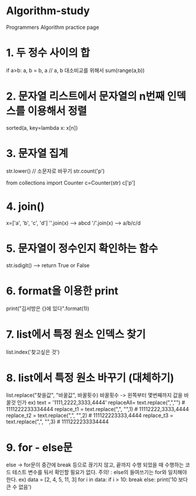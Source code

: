 # Algorithm-study
Programmers Algorithm practice page

# 1. 두 정수 사이의 합
if a>b: a, b = b, a // a, b 대소비교를 위해서 
sum(range(a,b))


# 2. 문자열 리스트에서 문자열의 n번째 인덱스를 이용해서 정렬
sorted(a, key=lambda x: x[n])


# 3. 문자열 집계
str.lower() // 소문자로 바꾸기
str.count('p')

from collections import Counter
c=Counter(str)
c['p']


# 4. join()
x=['a', 'b', 'c', 'd']
''.join(x) --> abcd
'/'.join(x) --> a/b/c/d


# 5. 문자열이 정수인지 확인하는 함수
str.isdigit() --> return True or False


# 6. format을 이용한 print
print("김서방은 {}에 있다".format(1))


# 7. list에서 특정 원소 인덱스 찾기
list.index('찾고싶은 것')

# 8. list에서 특정 원소 바꾸기 (대체하기)
list.replace("찾을값", "바꿀값", 바꿀횟수)
바꿀횟수 -> 왼쪽부터 몇번째까지 값을 바꿀것 인가
  ex)
  text = '1111,2222,3333,4444'
  replaceAll= text.replace(",","") # 1111222233334444
  replace_t1 = text.replace(",", "",1) # 11112222,3333,4444
  replace_t2 = text.replace(",", "",2) # 111122223333,4444
  replace_t3 = text.replace(",", "",3) # 1111222233334444
  
# 9. for - else문
else -> for문이 중간에 break 등으로 끊기지 않고, 끝까지 수행 되었을 때 수행하는 코드
        테스트 변수를 둬서 확인할 필요가 없다.
주의! : else의 들여쓰기는 for와 일치해야 한다.
  ex)
  data = [2, 4, 5, 11, 3]
  for i in data:
	   if i > 10:
		   break
     else:
       print('10 보다 큰 수 없음')
